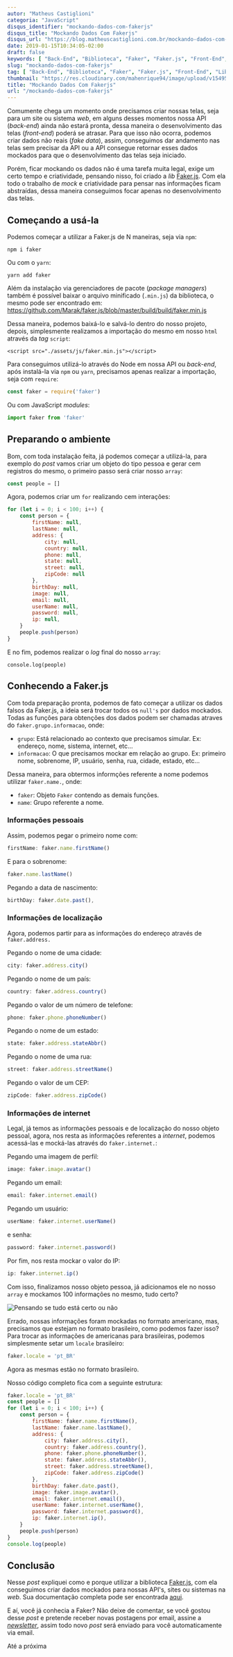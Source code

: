 ```yaml
---
autor: "Matheus Castiglioni"
categoria: "JavaScript"
disqus_identifier: "mockando-dados-com-fakerjs"
disqus_title: "Mockando Dados Com Fakerjs"
disqus_url: "https://blog.matheuscastiglioni.com.br/mockando-dados-com-fakerjs"
date: 2019-01-15T10:34:05-02:00
draft: false
keywords: [ "Back-End", "Biblioteca", "Faker", "Faker.js", "Front-End", "Lib", "Mock", "Web" ]
slug: "mockando-dados-com-fakerjs"
tag: [ "Back-End", "Biblioteca", "Faker", "Faker.js", "Front-End", "Lib", "Mock", "Web" ]
thumbnail: "https://res.cloudinary.com/mahenrique94/image/upload/v1549585223/mockando-dados-com-fakerjs_5c3d1f74e4b65_bg_rseqch.jpg"
title: "Mockando Dados Com Fakerjs"
url: "/mockando-dados-com-fakerjs"
---
```


Comumente chega um momento onde precisamos criar nossas telas, seja para um site ou sistema *web*, em alguns desses momentos nossa API (*back-end*) ainda não estará pronta, dessa maneira o desenvolvimento das telas (*front-end*) poderá se atrasar. Para que isso não ocorra, podemos criar dados não reais (*fake data*), assim, conseguimos dar andamento nas telas sem precisar da API ou a API consegue retornar esses dados mockados para que o desenvolvimento das telas seja iniciado.

Porém, ficar mockando os dados não é uma tarefa muita legal, exige um certo tempo e criatividade, pensando nisso, foi criado a *lib* [Faker.js](https://github.com/marak/Faker.js/). Com ela todo o trabalho de *mock* e criatividade para pensar nas informações ficam abstraídas, dessa maneira conseguimos focar apenas no desenvolvimento das telas.

## Começando a usá-la

Podemos começar a utilizar a Faker.js de N maneiras, seja via `npm`:

```
npm i faker
```

Ou com o `yarn`:

```
yarn add faker
```

Além da instalação via gerenciadores de pacote (*package managers*) também é possível baixar o arquivo minificado (`.min.js`) da biblioteca, o mesmo pode ser encontrado em: https://github.com/Marak/faker.js/blob/master/build/build/faker.min.js

Dessa maneira, podemos baixá-lo e salvá-lo dentro do nosso projeto, depois, simplesmente realizamos a importação do mesmo em nosso `html` através da *tag* `script`:

```markup
<script src="./assets/js/faker.min.js"></script>
```

Para conseguimos utilizá-lo através do Node em nossa API ou *back-end*, após instalá-la via `npm` ou `yarn`, precisamos apenas realizar a importação, seja com `require`:

```javascript
const faker = require('faker')
```

Ou com JavaScript *modules*:

```javascript
import faker from 'faker'
```

## Preparando o ambiente

Bom, com toda instalação feita, já podemos começar a utilizá-la, para exemplo do *post* vamos criar um objeto do tipo pessoa e gerar cem registros do mesmo, o primeiro passo será criar nosso `array`:

```javascript
const people = []
```

Agora, podemos criar um `for` realizando cem interações:

```javascript
for (let i = 0; i < 100; i++) {
	const person = {
		firstName: null,
		lastName: null,
		address: {
			city: null,
			country: null,
			phone: null,
			state: null,
			street: null,
			zipCode: null
		},
		birthDay: null,
		image: null,
		email: null,
		userName: null,
		password: null,
		ip: null,
	}
	people.push(person)
}
```

E no fim, podemos realizar o *log* final do nosso `array`:

```
console.log(people)
```

## Conhecendo a Faker.js

Com toda preparação pronta, podemos de fato começar a utilizar os dados falsos da Faker.js, a ideia será trocar todos os `null's` por dados mockados. Todas as funções para obtenções dos dados podem ser chamadas atraves do `faker.grupo.informacao`, onde:

- `grupo`: Está relacionado ao contexto que precisamos simular. Ex: endereço, nome, sistema, internet, etc...
- `informacao`: O que precisamos mockar em relação ao grupo. Ex: primeiro nome, sobrenome, IP, usuário, senha, rua, cidade, estado, etc...


Dessa maneira, para obtermos informções referente a nome podemos utilizar `faker.name.`, onde:

- `faker`: Objeto `Faker` contendo as demais funções.
- `name`: Grupo referente a nome.

### Informações pessoais

Assim, podemos pegar o primeiro nome com:

```javascript
firstName: faker.name.firstName()
```

E para o sobrenome:

```javascript
faker.name.lastName()
```

Pegando a data de nascimento:

```javascript
birthDay: faker.date.past(),
```

### Informações de localização

Agora, podemos partir para as informações do endereço através de `faker.address.`

Pegando o nome de uma cidade:

```javascript
city: faker.address.city()
```

Pegando o nome de um país:

```javascript
country: faker.address.country()
```

Pegando o valor de um número de telefone:

```javascript
phone: faker.phone.phoneNumber()
```

Pegando o nome de um estado:

```javascript
state: faker.address.stateAbbr()
```

Pegando o nome de uma rua:

```javascript
street: faker.address.streetName()
```

Pegando o valor de um CEP:

```javascript
zipCode: faker.address.zipCode()
```

### Informações de internet

Legal, já temos as informações pessoais e de localização do nosso objeto pessoal, agora, nos resta as informações referentes a *internet*, podemos acessá-las e mocká-las através do `faker.internet.`:

Pegando uma imagem de perfil:

```javascript
image: faker.image.avatar()
```

Pegando um email:

```javascript
email: faker.internet.email()
```

Pegando um usuário:

```javascript
userName: faker.internet.userName()
```

e senha:

```javascript
password: faker.internet.password()
```

Por fim, nos resta mockar o valor do IP:

```javascript
ip: faker.internet.ip()
```

Com isso, finalizamos nosso objeto pessoa, já adicionamos ele no nosso `array` e mockamos 100 informações no mesmo, tudo certo?

![Pensando se tudo está certo ou não](https://res.cloudinary.com/mahenrique94/image/upload/v1549585446/gif-caveira-pensativa_zvoddi.gif)

Errado, nossas informações foram mockadas no formato americano, mas, precisamos que estejam no formato brasileiro, como podemos fazer isso? Para trocar as informações de americanas para brasileiras, podemos simplesmente setar um `locale` brasileiro:

```javascript
faker.locale = 'pt_BR'
```

Agora as mesmas estão no formato brasileiro.

Nosso código completo fica com a seguinte estrutura:

```javascript
faker.locale = 'pt_BR'
const people = []
for (let i = 0; i < 100; i++) {
	const person = {
		firstName: faker.name.firstName(),
		lastName: faker.name.lastName(),
		address: {
			city: faker.address.city(),
			country: faker.address.country(),
			phone: faker.phone.phoneNumber(),
			state: faker.address.stateAbbr(),
			street: faker.address.streetName(),
			zipCode: faker.address.zipCode()
		},
		birthDay: faker.date.past(),
		image: faker.image.avatar(),
		email: faker.internet.email(),
		userName: faker.internet.userName(),
		password: faker.internet.password(),
		ip: faker.internet.ip(),
	}
	people.push(person)
}
console.log(people)
```

## Conclusão

Nesse *post* expliquei como e porque utilizar a biblioteca [Faker.js](https://github.com/marak/Faker.js/), com ela conseguimos criar dados mockados para nossas API's, sites ou sistemas na *web*. Sua documentação completa pode ser encontrada [aqui](https://github.com/marak/Faker.js/).

E aí, você já conhecia a Faker? Não deixe de comentar, se você gostou desse *post* e pretende receber novas postagens por email, assine a [*newsletter*](http://eepurl.com/ggP7Rv), assim todo novo *post* será enviado para você automaticamente via email.

Até a próxima
